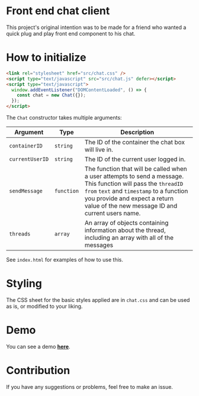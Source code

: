 # Front end chat client

This project's original intention was to be made for a friend who wanted a quick plug and play front end component to his chat.

# How to initialize

```html
<link rel="stylesheet" href="src/chat.css" />
<script type="text/javascript" src="src/chat.js" defer></script>
<script type="text/javascript">
  window.addEventListener("DOMContentLoaded", () => {
    const chat = new Chat({});
  });
</script>
```

The `Chat` constructor takes multiple arguments:

| Argument        | Type       | Description                                                                                                                                                                                                                                     |
| --------------- | ---------- | ----------------------------------------------------------------------------------------------------------------------------------------------------------------------------------------------------------------------------------------------- |
| `containerID`   | `string`   | The ID of the container the chat box will live in.                                                                                                                                                                                              |
| `currentUserID` | `string`   | The ID of the current user logged in.                                                                                                                                                                                                           |
| `sendMessage`   | `function` | The function that will be called when a user attempts to send a message. This function will pass the `threadID` `from` `text` and `timestamp` to a function you provide and expect a return value of the new message ID and current users name. |
| `threads`       | `array`    | An array of objects containing information about the thread, including an array with all of the messages                                                                                                                                        |

See `index.html` for examples of how to use this.

# Styling

The CSS sheet for the basic styles applied are in `chat.css` and can be used as is, or modified to your liking.

# Demo

You can see a demo [**here**](https://leighton-tidwell.github.io/chat-frontend/).

# Contribution

If you have any suggestions or problems, feel free to make an issue.
